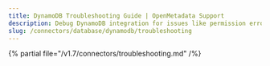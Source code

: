 ```yaml
---
title: DynamoDB Troubleshooting Guide | OpenMetadata Support
description: Debug DynamoDB integration for issues like permission errors, partition key mismatches, or ingestion slowdowns.
slug: /connectors/database/dynamodb/troubleshooting
---
```


{% partial file="/v1.7/connectors/troubleshooting.md" /%}
